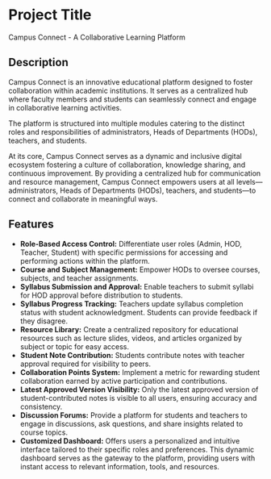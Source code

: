 
# Project Title
Campus Connect - A Collaborative Learning Platform

## Description
Campus Connect is an innovative educational platform designed to foster collaboration within academic institutions. It serves as a centralized hub where faculty members and students can seamlessly connect and engage in collaborative learning activities.

The platform is structured into multiple modules catering to the distinct roles and responsibilities of administrators, Heads of Departments (HODs), teachers, and students.

At its core, Campus Connect serves as a dynamic and inclusive digital ecosystem fostering a culture of collaboration, knowledge sharing, and continuous improvement. By providing a centralized hub for communication and resource management, Campus Connect empowers users at all levels—administrators, Heads of Departments (HODs), teachers, and students—to connect and collaborate in meaningful ways.

## Features
- **Role-Based Access Control:** Differentiate user roles (Admin, HOD, Teacher, Student) with specific permissions for accessing and performing actions within the platform.
- **Course and Subject Management:** Empower HODs to oversee courses, subjects, and teacher assignments.
- **Syllabus Submission and Approval:** Enable teachers to submit syllabi for HOD approval before distribution to students.
- **Syllabus Progress Tracking:** Teachers update syllabus completion status with student acknowledgment. Students can provide feedback if they disagree.
- **Resource Library:** Create a centralized repository for educational resources such as lecture slides, videos, and articles organized by subject or topic for easy access.
- **Student Note Contribution:** Students contribute notes with teacher approval required for visibility to peers.
- **Collaboration Points System:** Implement a metric for rewarding student collaboration earned by active participation and contributions.
- **Latest Approved Version Visibility:** Only the latest approved version of student-contributed notes is visible to all users, ensuring accuracy and consistency.
- **Discussion Forums:** Provide a platform for students and teachers to engage in discussions, ask questions, and share insights related to course topics.
- **Customized Dashboard:** Offers users a personalized and intuitive interface tailored to their specific roles and preferences. This dynamic dashboard serves as the gateway to the platform, providing users with instant access to relevant information, tools, and resources.
